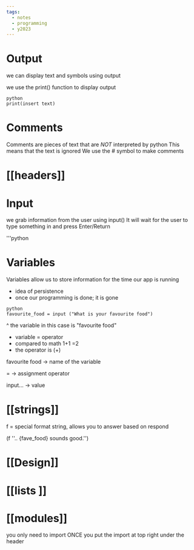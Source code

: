 ```yaml
---
tags:
  - notes
  - programming
  - y2023
---
```

# Output
we can display text and symbols using output

we use the print() function to display output

```
python
print(insert text)
```
#  Comments 
Comments are pieces of text that are *NOT* interpreted by python
This means that the text is ignored
We use the # symbol to make comments

# [[headers]]


# Input 
we grab information from the user using input()
It will wait for the user to type something in and press Enter/Return

'''python


# Variables
Variables allow us to store information for the time our app is running
- idea of persistence
- once our programming is done; it is gone

```
python
favourite_food = input ("What is your favourite food")
```


^ the variable in this case is "favourite food"

- variable = operator
- compared to math 1+1 =2 
- the operator is (+)

favourite food -> name of the variable

= -> assignment operator 

input... -> value 

# [[strings]]



f = special format string, allows you to answer based on respond 

(f ''.. {fave_food} sounds good.'')


# [[Design]]

# [[lists ]]

# [[modules]]


you only need to import ONCE
you put the import at top right under the header






